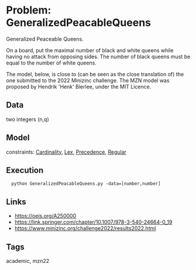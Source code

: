 # Problem: GeneralizedPeacableQueens

Generalized Peaceable Queens.

On a board, put the maximal number of black and white queens while having no attack from opposing sides.
The number of black queens must be equal to the number of white queens.

The model, below, is close to (can be seen as the close translation of) the one submitted to the 2022 Minizinc challenge.
The MZN model was proposed by Hendrik 'Henk' Bierlee, under the MIT Licence.

## Data
  two integers (n,q)

## Model
  constraints: [Cardinality](https://pycsp.org/documentation/constraints/Cardinality), [Lex](https://pycsp.org/documentation/constraints/Lex), [Precedence](https://pycsp.org/documentation/constraints/Precedence), [Regular](https://pycsp.org/documentation/constraints/Regular)

## Execution
```
  python GeneralizedPeacableQueens.py -data=[number,number]
```

## Links
  - https://oeis.org/A250000
  - https://link.springer.com/chapter/10.1007/978-3-540-24664-0_19
  - https://www.minizinc.org/challenge2022/results2022.html

## Tags
  academic, mzn22
